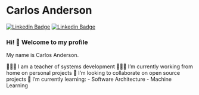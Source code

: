 # Carlos Anderson 

[![Linkedin Badge](https://img.shields.io/badge/-Github-black?style=flat-square&logo=Github&logoColor=white&link=https://github.com/karlscode)](https://github.com/karlscode)
[![Linkedin Badge](https://img.shields.io/badge/-LinkedIn-blue?style=flat-square&logo=Linkedin&logoColor=white&link=#)](#)

### Hi! 👋 Welcome to my profile

My name is Carlos Anderson.

👨🏽‍🏫 I am a teacher of systems development
👨🏽‍💻 I’m currently working from home on personal projects
🔭 I’m looking to collaborate on open source projects
🌱 I’m currently learning: 
    - Software Architecture
    - Machine Learning
    
